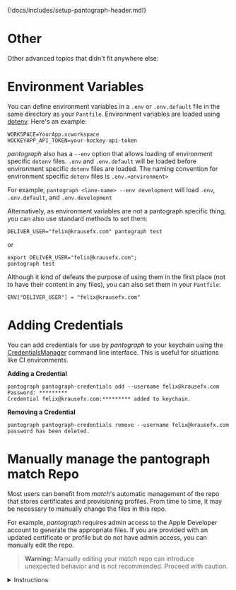 {!docs/includes/setup-pantograph-header.md!}

# Other

Other advanced topics that didn't fit anywhere else:

# Environment Variables

You can define environment variables in a `.env` or `.env.default` file in the same directory as your `Pantfile`. Environment variables are loaded using [dotenv](https://github.com/bkeepers/dotenv). Here's an example:

```no-highlight
WORKSPACE=YourApp.xcworkspace
HOCKEYAPP_API_TOKEN=your-hockey-api-token
```

_pantograph_ also has a `--env` option that allows loading of environment specific `dotenv` files. `.env` and `.env.default` will be loaded before environment specific `dotenv` files are loaded. The naming convention for environment specific `dotenv` files is `.env.<environment>`

For example, `pantograph <lane-name> --env development` will load `.env`, `.env.default`, and `.env.development`

Alternatively, as environment variables are not a pantograph specific thing, you can also use standard methods to set them:

```
DELIVER_USER="felix@krausefx.com" pantograph test
```

or

```
export DELIVER_USER="felix@krausefx.com";
pantograph test
```

Although it kind of defeats the purpose of using them in the first place (not to have their content in any files), you can also set them in your `Pantfile`:

```
ENV["DELIVER_USER"] = "felix@krausefx.com"
```

# Adding Credentials

You can add credentials for use by _pantograph_ to your keychain using the [CredentialsManager](https://github.com/pantograph/pantograph/tree/master/credentials_manager) command line interface. This is useful for situations like CI environments.

**Adding a Credential**
```no-highlight
pantograph pantograph-credentials add --username felix@krausefx.com
Password: *********
Credential felix@krausefx.com:********* added to keychain.
```

**Removing a Credential**
```no-highlight
pantograph pantograph-credentials remove --username felix@krausefx.com
password has been deleted.
```

# Manually manage the pantograph match Repo

Most users can benefit from _match_'s automatic management of the repo that stores certificates and provisioning profiles. From time to time, it may be necessary to manually change the files in this repo.

For example, _pantograph_ requires admin access to the Apple Developer account to generate the appropriate files. If you are provided with an updated certificate or profile but do not have admin access, you can manually edit the repo.

> **Warning:** Manually editing your _match_ repo can introduce unexpected behavior and is not recommended. Proceed with caution.

<details>
<summary>Instructions</summary>



### Overview

Because:

1. _pantograph_ encrypts the repo, and
2. _pantograph_ doesn't support manual edits to the repo

it's necessary to manually decrypt, then modify, then encrypt, the repo to make any changes.

> These instructions presuppose you already have _pantograph_ _match_ configured correctly.

### 🔓 Decryption Instructions

The easiest way to decrypt the repo is to use the _pantograph_ _match_ `Storage` and `Encryption` classes. You can do this from an interactive Ruby console:

```bash
$ bundle console
irb(main):001:0>
```

Then, require _match_ and set the appropriate parameters:

```ruby
irb(main):001:0> require 'match'
irb(main):002:0> git_url = 'https://github.com/pantograph/example-certificate-repo'
=> "https://github.com/pantograph/example-certificate-repo"
irb(main):003:0> shallow_clone = false
=> false
irb(main):004:0> ENV["MATCH_PASSWORD"] = 'example-password'
=> "example-password"
irb(main):005:0> branch = 'master'
=> "master"
```

Now create an instance of `Storage` and `Encryption`. The `download` method on `Storage` will clone the repo and the `decrypt_files` method on `Encryption` will decrypt the repo for you. Assign the return values to `storage` and `encrypt`, which we'll need later when we re-encrypt:

```ruby
irb(main):006:0> storage = Match::Storage.for_mode("git", { git_url: git_url, shallow_clone: shallow_clone, git_branch: branch, clone_branch_directly: false})
irb(main):007:0> storage.download
irb(main):008:0> encryption = Match::Encryption.for_storage_mode("git", { git_url: git_url, working_directory: storage.working_directory})
irb(main):009:0> encryption.decrypt_files
[14:24:42]: 🔓  Successfully decrypted certificates repo
irb(main):010:0> storage.working_directory
=> "/var/folders/ql/4rgq9x7j51n_971xb332w9lc0000gn/T/d20181105-65220-1oalh6v"
```

The above example checks out the `master` (which is the default branch that _match_ uses). A common _match_ pattern is to create a separate branch per each developer team (the name of the branch being the team identifier).

The directory beginning with `/var/folders` contains the decrypted git repo. Modify it as needed.

If you are updating a `.p12` file, ensure it's exported from the keychain without a password, since _match_ doesn't support importing private keys with a password.

> **Warning:** Do *not* commit your changes. Allow _pantograph_ to do that for you.

Once your changes are made, we'll need to encrypt the repo and push it.

### 🔒 Encryption Instructions

In the Ruby console, call `encryption.encrypt` and `storage.save_changes!`. For example:

```ruby
irb(main):010:0> encryption.encrypt_files
irb(main):011:0> files_to_commit = Dir[File.join(storage.working_directory, "**", "*.{cer,p12,mobileprovision}")]
irb(main):012:0> storage.save_changes!(files_to_commit: files_to_commit)
```

Your changes will be encrypted, committed, and pushed.

> **Note:** If your keychain doesn't include the encryption passcode, you may be prompted for it. If so, just enter the same password you used to decrypt it.

</details>
